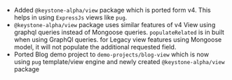 - Added `@keystone-alpha/view` package which is ported form v4. This helps in using `ExpressJs` views like `pug`. 
- `@keystone-alpha/view` package uses similar features of v4 View using graphql queries instead of Mongoose queries. `populateRelated` is in built when using GraphQl queries. for Legacy view features using Mongoose model, it will  not populate the additional requested field.
- Ported Blog demo project to `demo-projects/blog-view` which is now using `pug` template/view engine and newly created `@keystone-alpha/view` package